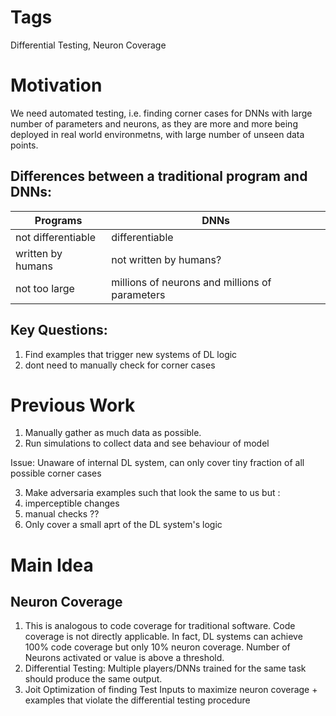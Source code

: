 # Tags
Differential Testing, Neuron Coverage
# Motivation



We need automated testing, i.e. finding corner cases for DNNs with large number of parameters and neurons, as they are more and more being deployed in real world environmetns, with large number 
of unseen data points. 

## Differences between a traditional program and DNNs:
| Programs  |  DNNs |
|---|---|
| not differentiable  | differentiable  |
|  written by humans | not written by humans?  |
| not too large  |  millions of neurons and millions of parameters |
## Key Questions:
1. Find examples that trigger new systems of DL logic 
2. dont need to manually check for corner cases 

# Previous Work
1. Manually gather as much data as possible. 
2. Run simulations to collect data and see behaviour of model

Issue: Unaware of internal DL system, can only cover tiny fraction of all possible corner cases

3. Make adversaria examples such that look the same to us but : 
  1. imperceptible changes 
  2. manual checks ??
  3. Only cover a small aprt of the DL system's logic 
  
  
# Main Idea 
## Neuron Coverage 
1. This is analogous to code coverage for traditional software. Code coverage is not directly applicable. In fact, DL systems can achieve 100% code coverage but only 10% 
neuron coverage. 
Number of Neurons activated or value is above a threshold. 
2. Differential Testing: Multiple players/DNNs trained for the same task should produce the same output.
3. Joit Optimization of finding Test Inputs to maximize neuron coverage + examples that violate the differential testing procedure 
